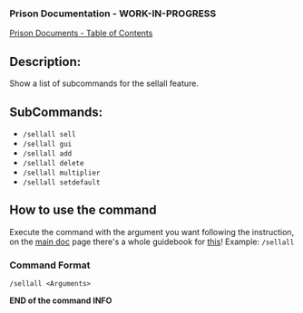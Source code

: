 ### Prison Documentation - **WORK-IN-PROGRESS**
[Prison Documents - Table of Contents](../prison_docs_000_toc.md)

## Description:

Show a list of subcommands for the sellall feature.

## SubCommands:

- `/sellall sell`
- `/sellall gui`
- `/sellall add`
- `/sellall delete`
- `/sellall multiplier`
- `/sellall setdefault`

## How to use the command

Execute the command with the argument you want following the instruction, on the [main doc](../prison_docs_000_toc.md) page there's a whole guidebook for [this](../prison_docs_113_setting_up_sellall.md)!
Example: `/sellall`

### Command Format

`/sellall <Arguments>`

**END of the command INFO**